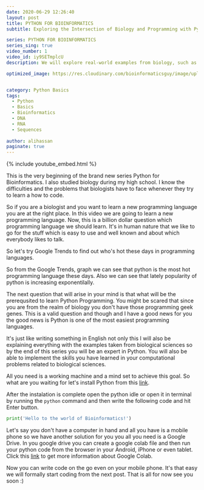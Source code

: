 ```yaml
---
date: 2020-06-29 12:26:40
layout: post
title: PYTHON FOR BIOINFORMATICS
subtitle: Exploring the Intersection of Biology and Programming with Python.

series: PYTHON FOR BIOINFORMATICS
series_sing: true
video_number: 1
video_id: iy9SETmplcU
description: We will explore real-world examples from biology, such as DNA and RNA sequence manipulation, and learn the basics of Python programming language in this Python for Bioinformatics series. Whether you're a biologist with no coding experience or an experienced programmer, we will teach you how to apply your skills to solve computational problems related to biological sciences. Don't miss out on this exciting opportunity to take your first steps into the world of Bioinformatics with Python!

optimized_image: https://res.cloudinary.com/bioinformaticsguy/image/upload/c_scale,h_380/v1596701389/002%20Python-for-Bioinformatics/Python-for-Bioinformatics-001.png


category: Python Basics
tags:
  - Python
  - Basics
  - Bioinformatics
  - DNA
  - RNA
  - Sequences
  
author: alihassan
paginate: true
---
```


{% include youtube_embed.html %}


This is the very beginning of the brand new series Python for Bioinformatics. I also studied biology during my high school. I know the difficulties and the problems that biologists have to face whenever they try to learn a how to code. 

So if you are a biologist and you want to learn a new programming language you are at the right place. In this video we are going to learn a new programming language. Now, this is a billion dollar question which programming language we should learn. It's in human nature that we like to go for the stuff which is easy to use and well known and about which everybody likes to talk. 

So let's try Google Trends to find out who's hot these days in programming languages. 


<script type="text/javascript" src="https://ssl.gstatic.com/trends_nrtr/3140_RC01/embed_loader.js"></script> <script type="text/javascript"> trends.embed.renderExploreWidget("TIMESERIES", {"comparisonItem":[{"keyword":"/m/0jgqg","geo":"","time":"today 5-y"},{"keyword":"/m/07sbkfb","geo":"","time":"today 5-y"},{"keyword":"/m/05zrn","geo":"","time":"today 5-y"},{"keyword":"/m/05z1_","geo":"","time":"today 5-y"}],"category":0,"property":""}, {"exploreQuery":"date=today%205-y&q=%2Fm%2F0jgqg,%2Fm%2F07sbkfb,%2Fm%2F05zrn,%2Fm%2F05z1_","guestPath":"https://trends.google.com:443/trends/embed/"}); </script>


So from the Google Trends, graph we can see that python is the most hot programming language these days. Also we can see that lately popularity of python is increasing exponentilally.


The next question that will arise in your mind is that what will be the prerequsited to learn Python Programming. You might be scared that since you are from the realm of biology you don't have those programming geek genes. This is a valid question and though and I have a good news for you the good news is Python is one of the most easiest programming languages. 

It's just like writing something in English not only this I will also be explaining everything with the examples taken from biological sciences so by the end of this series you will be an expert in Python. You will also be able to implement the skills you have learned in your computational problems related to biological sciences. 

All you need is a working machine and a mind set to achieve this goal. So what are you waiting for let's install Python from this [link](https://www.python.org/downloads/). 


After the instalation is complete open the python idle or open it in terminal by running the ```python``` command and then write the following code and hit Enter button.


```python
print('Hello to the world of Bioinformatics!')
```

Let's say you don't have a computer in hand and all you have is a mobile phone so we have another solution for you you all you need is a Google Drive. In you google drive you can create a google colab file and then run your python code from the browser in your Android, iPhone or even tablet. Click this [link](https://colab.research.google.com/notebooks/intro.ipynb) to get more information about Google Colab.


Now you can write code on the go even on your mobile phone. It's that easy we will formally start coding from the next post. That is all for now see you soon :)




